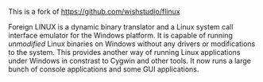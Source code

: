 
This is a fork of https://github.com/wishstudio/flinux

Foreign LINUX is a dynamic binary translator and a Linux system call interface emulator for the Windows platform. It is capable of running *unmodified* Linux binaries on Windows without any drivers or modifications to the system. This provides another way of running Linux applications under Windows in constrast to Cygwin and other tools. It now runs a large bunch of console applications and some GUI applications.
